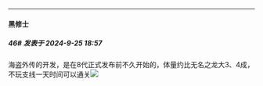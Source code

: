 ﻿
*****

####  黑修士  
##### 46#       发表于 2024-9-25 18:57

海盗外传的开发，是在8代正式发布前不久开始的，体量约比无名之龙大3、4成，不玩支线一天时间可以通关<img src="https://static.saraba1st.com/image/smiley/face2017/066.png" referrerpolicy="no-referrer">

